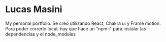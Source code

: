 # Lucas Masini

My personal portfolio. Se creo utilizando React, Chakra ui y Frame motion. Para poder correrlo local, hay que hace un "npm i" para instalar las dependencias y el node_modules
